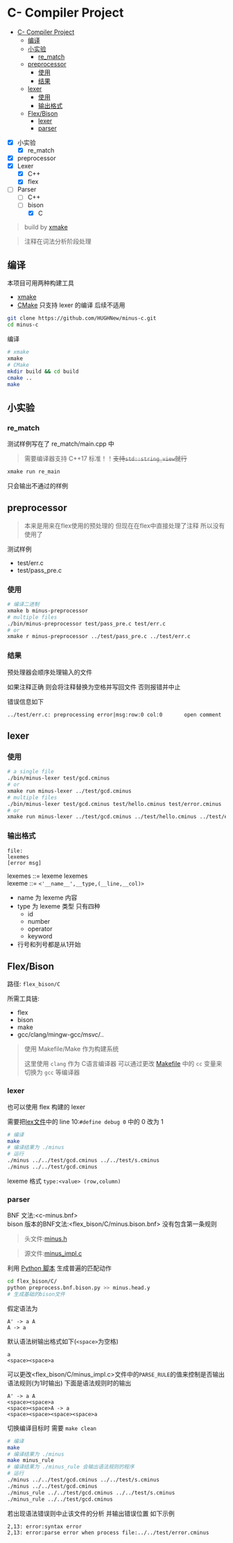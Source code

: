 # C- Compiler Project

- [C- Compiler Project](#c--compiler-project)
  - [编译](#编译)
  - [小实验](#小实验)
    - [re_match](#re_match)
  - [preprocessor](#preprocessor)
    - [使用](#使用)
    - [结果](#结果)
  - [lexer](#lexer)
    - [使用](#使用-1)
    - [输出格式](#输出格式)
  - [Flex/Bison](#flexbison)
    - [lexer](#lexer-1)
    - [parser](#parser)

- [x] 小实验
  - [x] re_match
- [x] preprocessor
- [x] Lexer
  - [x] C++
  - [x] flex
- [ ] Parser
  - [ ] C++
  - [ ] bison
    - [x] C

> build by [xmake](https://github.com/xmake-io/xmake/)

> 注释在词法分析阶段处理

## 编译

本项目可用两种构建工具
- [xmake](https://xmake.io/#/zh-cn/guide/installation)
- [CMake](https://cmake.org/download/) 只支持 lexer 的编译 后续不适用

```bash
git clone https://github.com/HUGHNew/minus-c.git
cd minus-c
```

编译

```bash
# xmake
xmake
# CMake
mkdir build && cd build
cmake ..
make
```

## 小实验

### re_match

测试样例写在了 re_match/main.cpp 中

> 需要编译器支持 C++17 标准！！~~支持`std::string_view`就行~~

```bash
xmake run re_main
```

只会输出不通过的样例

## preprocessor

> 本来是用来在flex使用的预处理的 但现在在flex中直接处理了注释 所以没有使用了

测试样例
- test/err.c
- test/pass_pre.c

### 使用

```bash
# 编译二进制
xmake b minus-preprocessor
# multiple files
./bin/minus-preprocessor test/pass_pre.c test/err.c
# or
xmake r minus-preprocessor ../test/pass_pre.c ../test/err.c
```

### 结果

预处理器会顺序处理输入的文件

如果注释正确 则会将注释替换为空格并写回文件 否则报错并中止

错误信息如下

```
../test/err.c: preprocessing error|msg:row:0 col:0       open comment
```

## lexer

### 使用

```bash
# a single file
./bin/minus-lexer test/gcd.cminus
# or
xmake run minus-lexer ../test/gcd.cminus
# multiple files
./bin/minus-lexer test/gcd.cminus test/hello.cminus test/error.cminus
# or
xmake run minus-lexer ../test/gcd.cminus ../test/hello.cminus ../test/error.cminus
```

### 输出格式

```
file:
lexemes
[error msg]
```
lexemes ::= lexeme lexemes  
lexeme ::= `<'__name__',__type,(__line,__col)>`

- name 为 lexeme 内容
- type 为 lexeme 类型 只有四种
  - id
  - number
  - operator
  - keyword
- 行号和列号都是从1开始


## Flex/Bison

路径: `flex_bison/C`

所需工具链:
- flex
- bison
- make
- gcc/clang/mingw-gcc/msvc/..

> 使用 Makefile/Make 作为构建系统
> 
> 这里使用 `clang` 作为 C语言编译器 可以通过更改 [Makefile](flex_bison/C/Makefile) 中的 `cc` 变量来切换为 `gcc` 等编译器

### lexer

也可以使用 flex 构建的 lexer

需要把[lex文件](flex_bison/C/minus.l)中的 line 10:`#define debug 0` 中的 0 改为 1

```bash
# 编译
make
# 编译结果为 ./minus
# 运行
./minus ../../test/gcd.cminus ../../test/s.cminus
./minus ../../test/gcd.cminus
```
lexeme 格式 `type:<value> (row,column)`

### parser

BNF 文法:<c-minus.bnf>  
bison 版本的BNF文法:<flex_bison/C/minus.bison.bnf> 没有包含第一条规则

> 头文件:[minus.h](flex_bison/C/minus.h)

> 源文件:[minus_impl.c](flex_bison/C/minus_impl.c)

利用 [Python 脚本](flex_bison/C/preprocess.bnf.bison.py) 生成普遍的匹配动作

```bash
cd flex_bison/C/
python preprocess.bnf.bison.py >> minus.head.y
# 生成基础的bison文件
```

假定语法为

```bnf
A' -> a A
A -> a
```

默认语法树输出格式如下(`<space>`为空格)
```bnf
a
<space><space>a
```
可以更改<flex_bison/C/minus_impl.c>文件中的`PARSE_RULE`的值来控制是否输出语法规则(为1时输出) 下面是语法规则时的输出
```
A' -> a A
<space><space>a
<space><space>A -> a
<space><space><space><space>a
```

切换编译目标时 需要 `make clean`

```bash
# 编译
make
# 编译结果为 ./minus
make minus_rule
# 编译结果为 ./minus_rule 会输出语法规则的程序
# 运行
./minus ../../test/gcd.cminus ../../test/s.cminus
./minus ../../test/gcd.cminus
./minus_rule ../../test/gcd.cminus ../../test/s.cminus
./minus_rule ../../test/gcd.cminus
```

若出现语法错误则中止该文件的分析 并输出错误位置 如下示例
```
2,13: error:syntax error
2,13: error:parse error when process file:../../test/error.cminus
```